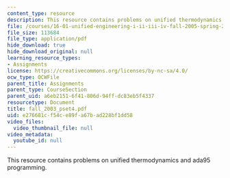 ```yaml
---
content_type: resource
description: This resource contains problems on unified thermodynamics and ada95 programming.
file: /courses/16-01-unified-engineering-i-ii-iii-iv-fall-2005-spring-2006/e276681cf54ce89fa67bad228bf1dd58_fall_2003_pset4.pdf
file_size: 113684
file_type: application/pdf
hide_download: true
hide_download_original: null
learning_resource_types:
- Assignments
license: https://creativecommons.org/licenses/by-nc-sa/4.0/
ocw_type: OCWFile
parent_title: Assignments
parent_type: CourseSection
parent_uid: a6eb2151-6f41-806d-94ff-dc83eb5f4337
resourcetype: Document
title: fall_2003_pset4.pdf
uid: e276681c-f54c-e89f-a67b-ad228bf1dd58
video_files:
  video_thumbnail_file: null
video_metadata:
  youtube_id: null
---
```

This resource contains problems on unified thermodynamics and ada95 programming.